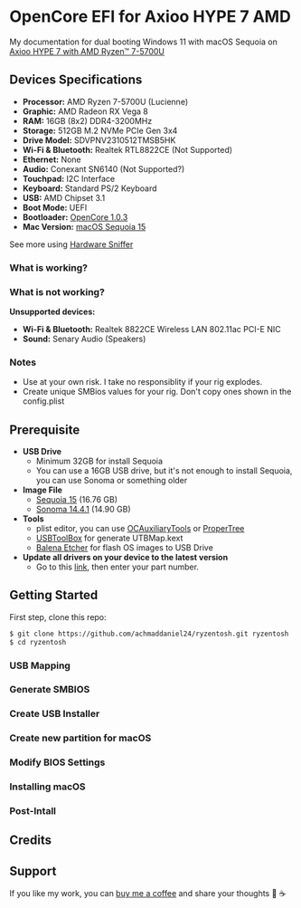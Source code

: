 # OpenCore EFI for Axioo HYPE 7 AMD

My documentation for dual booting Windows 11 with macOS Sequoia on [Axioo HYPE 7 with AMD Ryzen™ 7-5700U](https://www.axiooworld.com/hype7-amd)

## Devices Specifications

- **Processor:** AMD Ryzen 7-5700U (Lucienne)
- **Graphic:** AMD Radeon RX Vega 8
- **RAM:** 16GB (8x2) DDR4-3200MHz
- **Storage:** 512GB M.2 NVMe PCIe Gen 3x4
- **Drive Model:** SDVPNV2310512TMSB5HK
- **Wi-Fi & Bluetooth:** Realtek RTL8822CE (Not Supported)
- **Ethernet:** None
- **Audio:** Conexant SN6140 (Not Supported?)
- **Touchpad:** I2C Interface
- **Keyboard:** Standard PS/2 Keyboard
- **USB:** AMD Chipset 3.1
- **Boot Mode:** UEFI
- **Bootloader:** [OpenCore 1.0.3](https://github.com/acidanthera/OpenCorePkg)
- **Mac Version:** [macOS Sequoia 15](https://dortania.github.io/OpenCore-Legacy-Patcher/SEQUOIA-DROP.html)

See more using [Hardware Sniffer](SPECS.md)

### What is working?

### What is not working?

**Unsupported devices:**

- **Wi-Fi & Bluetooth:** Realtek 8822CE Wireless LAN 802.11ac PCI-E NIC
- **Sound:** Senary Audio (Speakers)

### Notes

- Use at your own risk. I take no responsiblity if your rig explodes.
- Create unique SMBios values for your rig. Don't copy ones shown in the config.plist

## Prerequisite

- **USB Drive**
  - Minimum 32GB for install Sequoia
  - You can use a 16GB USB drive, but it's not enough to install Sequoia, you can use Sonoma or something older
- **Image File**
  - [Sequoia 15](https://etechbox.com/download/macos-sequoia-installer/) (16.76 GB)
  - [Sonoma 14.4.1](https://etechbox.com/download/macos-sonoma-hackintosh/) (14.90 GB)
- **Tools**
  - plist editor, you can use [OCAuxiliaryTools](https://github.com/ic005k/OCAuxiliaryTools) or [ProperTree](https://github.com/corpnewt/ProperTree)
  - [USBToolBox](https://github.com/USBToolBox/tool/releases/tag/0.2) for generate UTBMap.kext
  - [Balena Etcher](https://etcher.balena.io/#download-etcher) for flash OS images to USB Drive
- **Update all drivers on your device to the latest version**
  - Go to this [link](https://www.axiooworld.com/driver), then enter your part number.

## Getting Started

First step, clone this repo:

```bash
$ git clone https://github.com/achmaddaniel24/ryzentosh.git ryzentosh
$ cd ryzentosh
```

### USB Mapping

### Generate SMBIOS

### Create USB Installer

### Create new partition for macOS

### Modify BIOS Settings

### Installing macOS

### Post-Intall

## Credits

## Support

If you like my work, you can [buy me a coffee](https://www.buymeacoffee.com/kudanil) and share your thoughts 🎉 ☕
